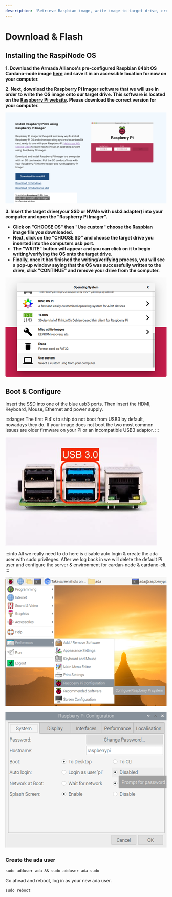 ```yaml
---
description: 'Retrieve Raspbian image, write image to target drive, create user.'
---
```


# Download & Flash

## Installing the RaspiNode OS

**1. Download the Armada Alliance's pre-configured Raspbian 64bit OS Cardano-node image** [**here**](https://mainnet.adamantium.online/RasPi-Node.img.gz) **and save it in an accessible location for now on your computer.**

**2. Next, download the Raspberry Pi Imager software that we will use in order to write the OS image onto our target drive. This software is located on the** [**Raspberry Pi website**](https://www.raspberrypi.org/software/)**. Please download the correct version for your computer.**

![](/img/raspberry-pi-imager.png)

**3. Insert the target drive\(your SSD or NVMe with usb3 adapter\) into your computer and open the "Raspberry Pi Imager".**

* **Click on "CHOOSE OS"  then "Use custom" choose the Raspbian image file you downloaded.** 
* **Next, click on the "CHOOSE SD" and choose the target drive you inserted into the computers usb port.**
* **The "WRITE" button will appear and you can click on it to begin writing/verifying the OS onto the target drive.**  
* **Finally, once it has finished the writing/verifying process, you will see a pop-up window saying that the OS was successfully written to the drive, click "CONTINUE" and remove your drive from the computer.** 

![](/img/custom-os.png)

## Boot & Configure

Insert the SSD into one of the blue usb3 ports. Then insert the HDMI, Keyboard, Mouse, Ethernet and power supply.

:::danger
The first Pi4's to ship do not boot from USB3 by default, nowadays they do. If your image does not boot the two most common issues are older firmware on your Pi or an incompatible USB3 adaptor.
:::

![](/img/pi4-usb.jpeg)

:::info
All we really need to do here is disable auto login & create the ada user with sudo privileges. After we log back in we will delete the default Pi user and configure the server & environment for cardan-node & cardano-cli.
:::

![Open the Raspberry Pi Configuration utility.](/img/raspberrypi-configuration.png)

![Set Auto Login to Disabled](/img/disable-auto-login.png)

### Create the ada user

```text
sudo adduser ada && sudo adduser ada sudo
```

Go ahead and reboot, log in as your new ada user.

```text
sudo reboot
```

